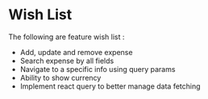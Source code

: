# Wish List

The following are feature wish list :

- Add, update and remove expense
- Search expense by all fields
- Navigate to a specific info using query params
- Ability to show currency
- Implement react query to better manage data fetching
